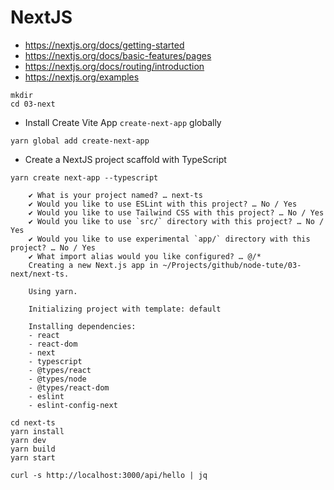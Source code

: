 # NextJS

- https://nextjs.org/docs/getting-started
- https://nextjs.org/docs/basic-features/pages
- https://nextjs.org/docs/routing/introduction
- https://nextjs.org/examples

```
mkdir
cd 03-next
```

- Install Create Vite App `create-next-app` globally
```
yarn global add create-next-app
```

- Create a NextJS project scaffold with TypeScript
```
yarn create next-app --typescript

    ✔ What is your project named? … next-ts
    ✔ Would you like to use ESLint with this project? … No / Yes
    ✔ Would you like to use Tailwind CSS with this project? … No / Yes
    ✔ Would you like to use `src/` directory with this project? … No / Yes
    ✔ Would you like to use experimental `app/` directory with this project? … No / Yes
    ✔ What import alias would you like configured? … @/*
    Creating a new Next.js app in ~/Projects/github/node-tute/03-next/next-ts.
    
    Using yarn.
    
    Initializing project with template: default
        
    Installing dependencies:
    - react
    - react-dom
    - next
    - typescript
    - @types/react
    - @types/node
    - @types/react-dom
    - eslint
    - eslint-config-next

cd next-ts
yarn install
yarn dev
yarn build
yarn start
```

```
curl -s http://localhost:3000/api/hello | jq
```
